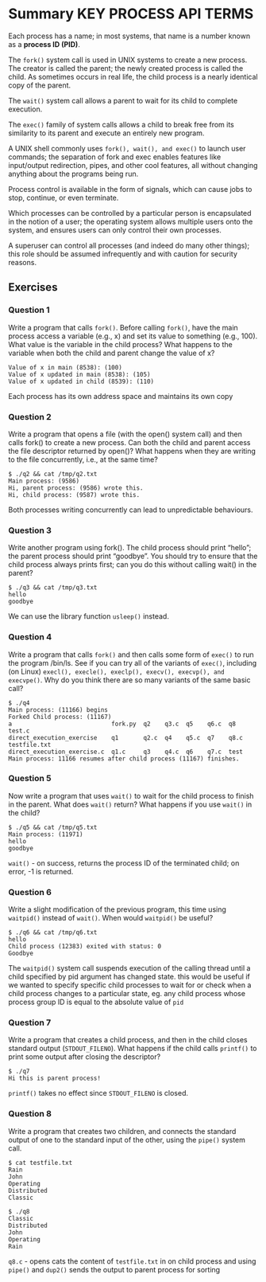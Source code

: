# Summary KEY PROCESS API TERMS

Each process has a name; in most systems, that name is a number known as a **process ID (PID)**.

The `fork()` system call is used in UNIX systems to create a new process. The creator is called the parent; the newly created process is called the child. As sometimes occurs in real life, the child process is a nearly identical copy of the parent.

The `wait()` system call allows a parent to wait for its child to complete execution.

The `exec()` family of system calls allows a child to break free from its similarity to its parent and execute an entirely new program.

A UNIX shell commonly uses `fork(), wait(), and exec()` to launch user commands; the separation of fork and exec enables features like input/output redirection, pipes, and other cool features, all without changing anything about the programs being run.

Process control is available in the form of signals, which can cause jobs to stop, continue, or even terminate.

Which processes can be controlled by a particular person is encapsulated in the notion of a user; the operating system allows multiple users onto the system, and ensures users can only control their own processes.

A superuser can control all processes (and indeed do many other things); this role should be assumed infrequently and with caution for security reasons.


## Exercises
### Question 1
Write a program that calls `fork()`. Before calling `fork()`, have the main process access a variable (e.g., x) and set its value to something (e.g., 100). What value is the variable in the child process? What happens to the variable when both the child and parent change the value of x?
```
Value of x in main (8538): (100)
Value of x updated in main (8538): (105)
Value of x updated in child (8539): (110)
```
Each process has its own address space and maintains its own copy

### Question 2
Write a program that opens a file (with the open() system call) and then calls fork() to create a new process. Can both the child and parent access the file descriptor returned by open()? What happens when they are writing to the file concurrently, i.e., at the same time?
```
$ ./q2 && cat /tmp/q2.txt
Main process: (9586)
Hi, parent process: (9586) wrote this.
Hi, child process: (9587) wrote this.
```
Both processes writing concurrently can lead to unpredictable behaviours. 

### Question 3
Write another program using fork(). The child process should print “hello”; the parent process should print “goodbye”. You should try to ensure that the child process always prints first; can you do this without calling wait() in the parent?
```
$ ./q3 && cat /tmp/q3.txt
hello
goodbye
```
We can use the library function `usleep()` instead.

### Question 4
Write a program that calls `fork()` and then calls some form of `exec()` to run the program /bin/ls. See if you can try all of the variants of `exec()`, including (on Linux) `execl(), execle(), execlp(), execv(), execvp(), and execvpe()`. Why do you think there are so many variants of the same basic call?
```
$ ./q4
Main process: (11166) begins
Forked Child process: (11167)
a                            fork.py  q2    q3.c  q5    q6.c  q8    test.c
direct_execution_exercise    q1       q2.c  q4    q5.c  q7    q8.c  testfile.txt
direct_execution_exercise.c  q1.c     q3    q4.c  q6    q7.c  test
Main process: 11166 resumes after child process (11167) finishes.
```

### Question 5
Now write a program that uses `wait()` to wait for the child process to finish in the parent. What does `wait()` return? What happens if you use `wait()` in the child?
```
$ ./q5 && cat /tmp/q5.txt
Main process: (11971)
hello
goodbye
```
`wait()` - on success, returns the process ID of the terminated child; on error, -1 is returned.

### Question 6
Write a slight modification of the previous program, this time using `waitpid()` instead of `wait()`. When would `waitpid()` be useful?
```
$ ./q6 && cat /tmp/q6.txt
hello
Child process (12383) exited with status: 0
Goodbye
```
The `waitpid()` system call suspends execution of the calling thread until a child specified by pid argument has changed state. this would be useful if we wanted to specify specific child processes to wait for or check when a child process changes to a particular state, eg. any child process whose process group ID is equal to the absolute value of `pid`

### Question 7
Write a program that creates a child process, and then in the child closes standard output (`STDOUT_FILENO`). What happens if the child calls `printf()` to print some output after closing the descriptor?
```
$ ./q7
Hi this is parent process!
```
`printf()` takes no effect since `STDOUT_FILENO` is closed.


### Question 8
Write a program that creates two children, and connects the standard output of one to the standard input of the other, using the `pipe()` system call.
```
$ cat testfile.txt 
Rain
John
Operating
Distributed
Classic

$ ./q8
Classic
Distributed
John
Operating
Rain
```
`q8.c` - opens cats the content of `testfile.txt` in on child process and using `pipe()` and `dup2()` sends the output to parent process for sorting